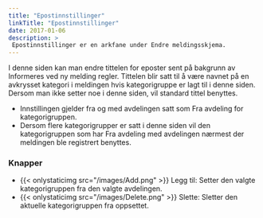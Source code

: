 ```yaml
---
title: "Epostinnstillinger"
linkTitle: "Epostinnstillinger"
date: 2017-01-06
description: >
 Epostinnstillinger er en arkfane under Endre meldingsskjema.
---
```

I denne siden kan man endre tittelen for eposter sent på bakgrunn av Informeres ved ny melding regler. Tittelen blir satt til å være navnet på en avkrysset kategori i meldingen hvis kategorigruppe er lagt til i denne siden. Dersom man ikke setter noe i denne siden, vil standard tittel benyttes.

- Innstillingen gjelder fra og med avdelingen satt som Fra avdeling for kategorigruppen.
- Dersom flere kategorigrupper er satt i denne siden vil den kategorigruppen som har Fra avdeling med avdelingen nærmest der meldingen ble registrert benyttes.

### Knapper
- {{< onlystaticimg src="/images/Add.png" >}} Legg til: Setter den valgte kategorigruppen fra den valgte avdelingen.
- {{< onlystaticimg src="/images/Delete.png" >}} Slette: Sletter den aktuelle kategorigruppen fra oppsettet.